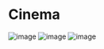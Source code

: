 # Cinema

![image](https://github.com/Novia2003/Cinema/assets/90568044/04647932-dc66-46b9-83f7-f3131a93eb3f)
![image](https://github.com/Novia2003/Cinema/assets/90568044/d1f3ddb5-8a08-4ddc-9702-0b4ebfe3a675)
![image](https://github.com/Novia2003/Cinema/assets/90568044/5c8746c2-88a6-4e42-a06f-023b763c867f)
